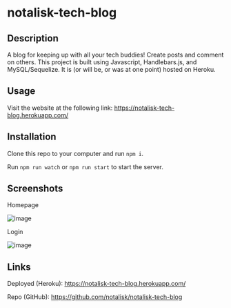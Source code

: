 # notalisk-tech-blog

## Description

A blog for keeping up with all your tech buddies! Create posts and comment on others. This project is built using Javascript, Handlebars.js, and MySQL/Sequelize. It is (or will be, or was at one point) hosted on Heroku.

## Usage

Visit the website at the following link: https://notalisk-tech-blog.herokuapp.com/

## Installation

Clone this repo to your computer and run ``npm i``.

Run ``npm run watch`` or ``npm run start`` to start the server.

## Screenshots

Homepage

![image](https://github.com/notalisk/notalisk-tech-blog/assets/81662512/30a3db8f-7ebb-423c-a86f-db32dd8438c5)

Login

![image](https://github.com/notalisk/notalisk-tech-blog/assets/81662512/98aa3669-860d-4dec-b965-911c0dfbe7d6)

## Links

Deployed (Heroku): https://notalisk-tech-blog.herokuapp.com/

Repo (GitHub): https://github.com/notalisk/notalisk-tech-blog
